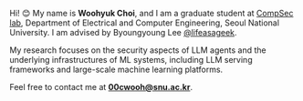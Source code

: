 Hi! 😊 My name is **Woohyuk Choi**, and I am a graduate student at [CompSec lab](https://compsec.snu.ac.kr), Department of Electrical and Computer Engineering, Seoul National University.
I am advised by Byoungyoung Lee [@lifeasageek](https://lifeasageek.github.io/). 

My research focuses on the security aspects of LLM agents and the underlying infrastructures of ML systems, including LLM serving frameworks and large-scale machine learning platforms.

Feel free to contact me at **00cwooh@snu.ac.kr**.
